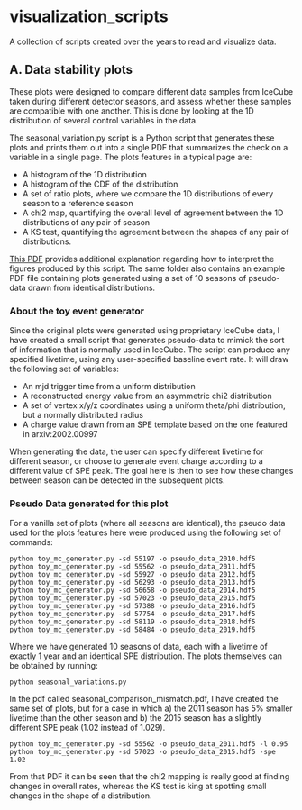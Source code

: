 # visualization_scripts
A collection of scripts created over the years to read and visualize data. 

##  A. Data stability plots

These plots were designed to compare different data samples from IceCube taken during different detector seasons, and assess whether these samples are compatible with one another. This is done by looking at the 1D distribution of several control variables in the data.

The seasonal_variation.py script is a Python script that generates these plots and prints them out into a single PDF that summarizes the check on a variable in a single page. The plots features in a typical page are:

* A histogram of the 1D distribution
* A histogram of the CDF of the distribution
* A set of ratio plots, where we compare the 1D distributions of every season to a reference season
* A chi2 map, quantifying the overall level of agreement between the 1D distributions of any pair of season
* A KS test, quantifying the agreement between the shapes of any pair of distributions.

[This PDF](example_plots/seasonal_variation_guide.pdf) provides additional explanation regarding how to interpret the figures produced by this script. The same folder also contains an example PDF file containing plots generated using a set of 10 seasons of pseudo-data drawn from identical distributions.

### About the toy event generator

Since the original plots were generated using proprietary IceCube data, I have created a small script that generates pseudo-data to mimick the sort of information that is normally used in IceCube. The script can produce any specified livetime, using any user-specified baseline event rate. It will draw the following set of variables:

* An mjd trigger time from a uniform distribution
* A reconstructed energy value from an asymmetric chi2 distribution
* A set of vertex x/y/z coordinates using a uniform theta/phi distribution, but a normally distributed radius
* A charge value drawn from an SPE template based on the one featured in arxiv:2002.00997

When generating the data, the user can specify different livetime for different season, or choose to generate event charge according to a different value of SPE peak. The goal here is then to see how these changes between season can be detected in the subsequent plots.

### Pseudo Data generated for this plot

For a vanilla set of plots (where all seasons are identical), the pseudo data used for the plots features here were produced using the following set of commands:

```
python toy_mc_generator.py -sd 55197 -o pseudo_data_2010.hdf5
python toy_mc_generator.py -sd 55562 -o pseudo_data_2011.hdf5
python toy_mc_generator.py -sd 55927 -o pseudo_data_2012.hdf5
python toy_mc_generator.py -sd 56293 -o pseudo_data_2013.hdf5
python toy_mc_generator.py -sd 56658 -o pseudo_data_2014.hdf5
python toy_mc_generator.py -sd 57023 -o pseudo_data_2015.hdf5
python toy_mc_generator.py -sd 57388 -o pseudo_data_2016.hdf5
python toy_mc_generator.py -sd 57754 -o pseudo_data_2017.hdf5
python toy_mc_generator.py -sd 58119 -o pseudo_data_2018.hdf5
python toy_mc_generator.py -sd 58484 -o pseudo_data_2019.hdf5
```
Where we have generated 10 seasons of data, each with a livetime of exactly 1 year and an identical SPE distribution. The plots themselves can be obtained by running:

```
python seasonal_variations.py
```

In the pdf called seasonal_comparison_mismatch.pdf, I have created the same set of plots, but for a case in which a) the 2011 season has 5% smaller livetime than the other season and b) the 2015 season has a slightly different SPE peak (1.02 instead of 1.029).

```
python toy_mc_generator.py -sd 55562 -o pseudo_data_2011.hdf5 -l 0.95
python toy_mc_generator.py -sd 57023 -o pseudo_data_2015.hdf5 -spe 1.02
```

From that PDF it can be seen that the chi2 mapping is really good at finding changes in overall rates, whereas the KS test is king at spotting small changes in the shape of a distribution.

